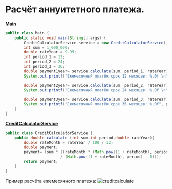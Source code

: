 # **Расчёт аннуитетного платежа.**

**[Main](https://github.com/maxim-valov/CreditPaymentServise/blob/master/src/Main.java)**

```java
public class Main {
    public static void main(String[] args) {
        CreditCalculatorService service = new CreditCalculatorService();
        int sum = 1_000_000;
        double rateYear = 9.99;
        int period_1 = 12;
        int period_2 = 24;
        int period_3 = 36;
        double payment1year= service.calculate(sum, period_1, rateYear);
        System.out.printf("Ежемесячный платёж срок 12 месяцев: %.0f \n", payment1year);

        double payment2year= service.calculate(sum, period_2, rateYear);
        System.out.printf("Ежемесячный платёж срок 24 месяцев: %.0f \n", payment2year);

        double payment3year= service.calculate(sum, period_3, rateYear);
        System.out.printf("Ежемесячный платёж срок 36 месяцев: %.0f", payment3year);
    }
}
```
**[CreditCalculatorService](https://github.com/maxim-valov/CreditPaymentServise/blob/master/src/CreditCalculatorService.java)**

```java
public class CreditCalculatorService {
    public double calculate (int sum,int period,double rateYear){
        double rateMonth = rateYear / 100 / 12;
        double payment;
        payment= (sum * ((rateMonth * (Math.pow((1 + rateMonth), period)))
                        / (Math.pow((1 + rateMonth), period) - 1)));
        return payment;
    }
}
```
Пример расчёта ежемесячного платежа:
![creditcalculate](https://user-images.githubusercontent.com/74412798/111120796-93e0f600-854a-11eb-910a-34f4177c614c.PNG)
